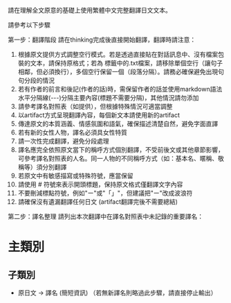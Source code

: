 請在理解全文原意的基礎上使用繁體中文完整翻譯日文文本。

請參考以下步驟

第一步：翻譯階段
請在thinking完成後直接開始翻譯，翻譯時請注意：
1. 根據原文提供方式調整空行模式。若是透過直接貼在對話訊息中、沒有檔案包裝的文本，請保持原格式；若為<documents> 標籤中的.txt檔案，請移除單個空行（讓句子相鄰，但必須換行），多個空行保留一個（段落分隔）。請務必確保避免出現句句分段的情況
2. 若有作者的前言和後記(作者的話)時，需保留作者的話並使用markdown語法水平分隔線(---)分隔主要內容(標題不需要分隔)，其他情況請勿添加
3. 請參考譯名對照表（如提供），但根據特殊情況可適當調整
4. 以artifact方式呈現翻譯內容，每個新文本請使用新的artifact
5. 傳達原文的本質涵義、情感氛圍和語氣，確保描述清楚自然，避免字面直譯
6. 若有新的女性人物，譯名必須具女性特質
7. 請一次性完成翻譯，避免分段處理
8. 譯名應完全依照原文當下的稱呼方式個別翻譯，不受前後文或其他章節影響，可參考譯名對照表的人名。同一人物的不同稱呼方式（如：基本名、暱稱、敬稱等）須分別翻譯
9. 若原文中有敏感描寫或特殊符號，應當保留
10. 請使用 # 符號來表示開頭標題，保持原文格式僅翻譯文字內容
11. 不要刪減標點符號，例如"ー"或"「」"，但建議把"ー"改成波浪符
12. 請確保沒有遺漏翻譯任何日文
(artifact翻譯完後不需要總結)

第二步：譯名整理
請列出本次翻譯中在譯名對照表中未記錄的重要譯名：
# 主類別
## 子類別
- 原日文 → 譯名 (簡短資訊)
（若無新譯名則略過此步驟，請直接停止輸出）